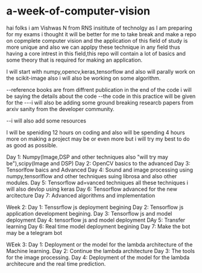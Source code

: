 # a-week-of-computer-vision

hai folks i am Vishwas N from RNS insititute of technolgy as I am preparing for my exams i thought it will be better for me to take break and make a repo on copmplete computer vision and the application of this field of study is more unique and also we can applpy these technique in any field  thus having a core intrest in this field,this repo will contain a lot of basics and some theory that is required for making an application.


I will start with numpy,opencv,keras,tensorflow and also will parally work on the scikit-image also i will also be working on some algorithm.


--reference books are from diffrent publication in the end of the code i will be saying the details about the code
--the code in this practice will be given for the 
---i will also be adding some ground breaking researcb papers from arxiv sanity from the developer community.

--i will also add some resources 

I will be speniding 12 hours on coding and also will be spending 4 hours more on making a project may be or even more but i will try my best to do as good as possible.

Day 1: Numpy(Image,DSP and other techniques also "will try may be"),scipy(Image and DSP)
Day 2: OpenCV basics to the advanced
Day 3: Tensorlfow baics and Advanced
Day 4: Sound and image processing using numpy,tensorlflow and other techniques suing librosa and also other modules.
Day 5: Tensorflow ad=vanced techniques all these techniques i will also devlop using keras
Day 6: Tensorflow advanced for the new arcitecture
Day 7: Advanced algorithms and implementation 


Week 2:
Day 1: Tenssrflow js deployment begining
Day 2: Tensorflow js application development begining.
Day 3: Tensorflow js and model deployment
Day 4: tensorflow js and model deployment
DAy 5: Transfer learning
Day 6: Real time model deployment begining
Day 7: Make the bot may be a telegram bot

WEek 3:
Day 1: Deployment or the model for the lambda architecture of the Machine learning.
Day 2: Continue the lambda architecture
Day 3: The tools for the image processing.
Day 4: Deployment of the model for the lambda architecure and the real time prediction.

